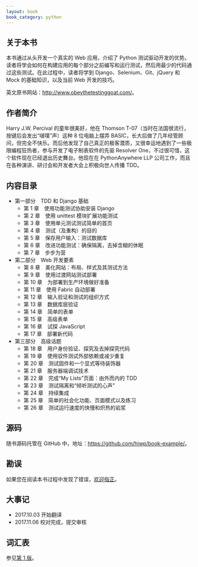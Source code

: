 ```yaml
---
layout: book
book_category: python
---
```


## 关于本书 

本书通过从头开发一个真实的 Web 应用，介绍了 Python 测试驱动开发的优势。读者将学会如何在构建应用的每个部分之前编写和运行测试，然后用最少的代码通过这些测试。在此过程中，读者将学到 Django、Selenium、Git、jQuery 和 Mock 的基础知识，以及当前 Web 开发的技巧。

英文原书网站：<http://www.obeythetestinggoat.com/>。

## 作者简介

Harry J.W. Percival 的童年很美好，他在 Thomson T-07（当时在法国很流行，按键后会发出“啵噗”声）这种 8 位电脑上摆弄 BASIC，长大后做了几年经管顾问，但完全不快乐。而后他发现了自己真正的极客潜质，又很幸运地遇到了一些极限编程狂热者，参与开发了电子制表软件的先驱 Resolver One，不过很可惜，这个软件现在已经退出历史舞台。他现在在 PythonAnywhere LLP 公司工作，而且在各种演讲、研讨会和开发者大会上积极向世人传播 TDD。

## 内容目录

-   第一部分　TDD 和 Django 基础  
    - 第 1 章　使用功能测试协助安装 Django    
    - 第 2 章　使用 unittest 模块扩展功能测试  
    - 第 3 章　使用单元测试测试简单的首页   
    - 第 4 章　测试（及重构）的目的  
    - 第 5 章　保存用户输入：测试数据库    
    - 第 6 章　改进功能测试：确保隔离，去掉含糊的休眠 
    - 第 7 章　步步为营    
-   第二部分　Web 开发要素   
    - 第 8 章　美化网站：布局、样式及其测试方法    
    - 第 9 章　使用过渡网站测试部署  
    - 第 10 章　为部署到生产环境做好准备   
    - 第 11 章　使用 Fabric 自动部署   
    - 第 12 章　输入验证和测试的组织方式   
    - 第 13 章　数据库层验证 
    - 第 14 章　简单的表单  
    - 第 15 章　高级表单   
    - 第 16 章　试探 JavaScript   
    - 第 17 章　部署新代码  
-   第三部分　高级话题   
    - 第 18 章　用户身份验证、探究及去掉探究代码   
    - 第 19 章　使用驭件测试外部依赖或减少重复    
    - 第 20 章　测试固件和一个显式等待装饰器 
    - 第 21 章　服务器端调试技术   
    - 第 22 章　完成“My Lists”页面：由外而内的 TDD    
    - 第 23 章　测试隔离和“倾听测试的心声” 
    - 第 24 章　持续集成   
    - 第 25 章　简单的社会化功能、页面模式以及练习  
    - 第 26 章　测试运行速度的快慢和炽热的岩浆    

## 源码

随书源码托管在 GitHub 中，地址：<https://github.com/hjwp/book-example/>。

## 勘误

如果您在阅读本书过程中发现了错误，[欢迎指正](http://www.ituring.com.cn/book/2052 "提交勘误")。

## 大事记

- 2017.10.03 开始翻译
- 2017.11.06 校对完成，提交审核

## 词汇表

参见[第 1 版]({{site.baseurl}}/books/python-tdd/)。
